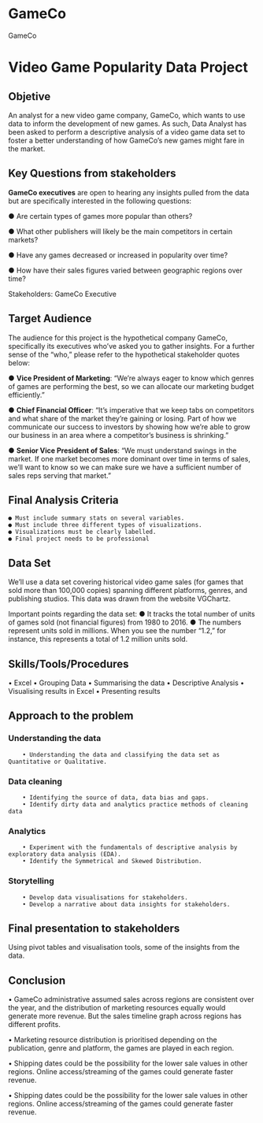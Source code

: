# GameCo
GameCo


# Video Game Popularity Data Project




## Objetive

An analyst for a new video game company, GameCo, which wants to
use data to inform the development of new games. As such, Data Analyst has been
asked to perform a descriptive analysis of a video game data set to foster a
better understanding of how GameCo’s new games might fare in the market.



## Key Questions from stakeholders

**GameCo executives** are open to hearing any insights pulled from the data but
are specifically interested in the following questions:

● Are certain types of games more popular than others?

● What other publishers will likely be the main competitors in certain markets?

● Have any games decreased or increased in popularity over time?

● How have their sales figures varied between geographic regions over time?


Stakeholders: GameCo Executive


## Target Audience

The audience for this project is the hypothetical company GameCo, specifically its
executives who’ve asked you to gather insights. For a further sense of the “who,”
please refer to the hypothetical stakeholder quotes below:

● **Vice President of Marketing**:​ “We’re always eager to know which genres of
games are performing the best, so we can allocate our marketing budget
efficiently.”
    
● **Chief Financial Officer**:​ “It’s imperative that we keep tabs on competitors and
what share of the market they’re gaining or losing. Part of how we
communicate our success to investors by showing how we’re able to grow
our business in an area where a competitor’s business is shrinking.”
    
● **Senior Vice President of Sales**:​ “We must understand swings in
the market. If one market becomes more dominant over time in terms of
sales, we’ll want to know so we can make sure we have a sufficient number of
sales reps serving that market.”
    

## Final Analysis Criteria
    ● Must include summary stats on several variables.
    ● Must include three different types of visualizations.
    ● Visualizations must be clearly labelled.
    ● Final project needs to be professional 
    

## Data Set

We’ll use a data set covering historical video game sales (for games that sold 
more than 100,000 copies) spanning different platforms, genres, and publishing
studios. This data was drawn from the website VGChartz​.

Important points regarding the data set:
● It tracks the total number of units of games sold (not financial figures) from
1980 to 2016.
● The numbers represent units sold in millions. When you see the number “1.2,”
for instance, this represents a total of 1.2 million units sold.


## Skills/Tools/Procedures
• Excel
• Grouping Data
• Summarising the data
• Descriptive Analysis
• Visualising results in Excel
• Presenting results


## Approach to the problem

### Understanding the data
        • Understanding the data and classifying the data set as Quantitative or Qualitative.

### Data cleaning
        • Identifying the source of data, data bias and gaps.
        • Identify dirty data and analytics practice methods of cleaning data

### Analytics
        • Experiment with the fundamentals of descriptive analysis by exploratory data analysis (EDA).
        • Identify the Symmetrical and Skewed Distribution.

### Storytelling
        • Develop data visualisations for stakeholders.
        • Develop a narrative about data insights for stakeholders.


## Final presentation to stakeholders

Using pivot tables and visualisation tools, some of the insights from the data.



## Conclusion

• GameCo administrative assumed sales across regions are consistent over the year,
and the distribution of marketing resources equally would generate more revenue. 
But the sales timeline graph across regions has different profits.

• Marketing resource distribution is prioritised depending on the publication, 
genre and platform, the games are played in each region. 

• Shipping dates could be the possibility for the lower sale values in other
regions. Online access/streaming of the games could generate faster revenue.

• Shipping dates could be the possibility for the lower sale values in other
regions. Online access/streaming of the games could generate faster revenue.


